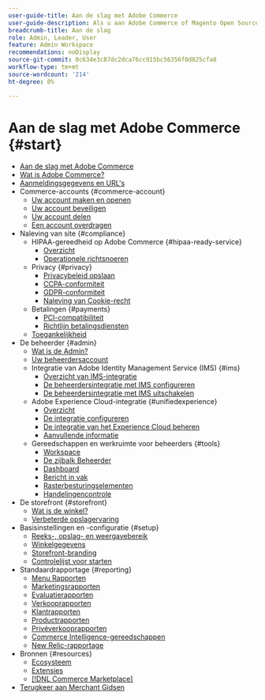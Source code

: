 ```yaml
---
user-guide-title: Aan de slag met Adobe Commerce
user-guide-description: Als u aan Adobe Commerce of Magento Open Source nieuw bent, ontdek middelen van het  [!DNL Commerce]  ecosysteem, volg de klantenreis om uw opslag te onderzoeken, en over zeer belangrijke eigenschappen te leren.
breadcrumb-title: Aan de slag
role: Admin, Leader, User
feature: Admin Workspace
recommendations: noDisplay
source-git-commit: 0c634e3c87dc2dca76cc915bc56356f0d825cfa8
workflow-type: tm+mt
source-wordcount: '214'
ht-degree: 0%

---
```



# Aan de slag met Adobe Commerce {#start}

+ [Aan de slag met Adobe Commerce](guide-overview.md)
+ [Wat is Adobe Commerce?](about.md)
+ [Aanmeldingsgegevens en URL&#39;s](login-urls.md)
+ Commerce-accounts {#commerce-account}
   + [Uw account maken en openen](commerce-account-create.md)
   + [Uw account beveiligen](commerce-account-secure.md)
   + [Uw account delen](commerce-account-share.md)
   + [Een account overdragen](commerce-account-transfer.md)
+ Naleving van site {#compliance}
   + HIPAA-gereedheid op Adobe Commerce {#hipaa-ready-service}
      + [Overzicht](hipaa/overview.md)
      + [Operationele richtsnoeren](hipaa/operations.md)
   + Privacy {#privacy}
      + [Privacybeleid opslaan](privacy-policy.md)
      + [CCPA-conformiteit](compliance-ccpa.md)
      + [GDPR-conformiteit](compliance-gdpr.md)
      + [Naleving van Cookie-recht](compliance-cookie-law.md)
   + Betalingen {#payments}
      + [PCI-compatibiliteit](compliance-pci.md)
      + [Richtlijn betalingsdiensten](compliance-payment-services-directive.md)
   + [Toegankelijkheid](navigation-accessibility.md)
+ De beheerder {#admin}
   + [Wat is de Admin?](admin.md)
   + [Uw beheerdersaccount](admin-signin.md)
   + Integratie van Adobe Identity Management Service (IMS) {#ims}
      + [Overzicht van IMS-integratie](adobe-ims-integration-overview.md)
      + [De beheerdersintegratie met IMS configureren](adobe-ims-config.md)
      + [De beheerdersintegratie met IMS uitschakelen](adobe-ims-disable.md)
   + Adobe Experience Cloud-integratie {#unifiedexperience}
      + [Overzicht](admin-unified-experience-integration-overview.md)
      + [De integratie configureren](admin-unified-experience-integration-configure.md)
      + [De integratie van het Experience Cloud beheren](admin-unified-experience-integration-manage.md)
      + [Aanvullende informatie](admin-unified-experience-release-notes.md)
   + Gereedschappen en werkruimte voor beheerders {#tools}
      + [Workspace](admin-workspace.md)
      + [De zijbalk Beheerder](admin-menu.md)
      + [Dashboard](admin-dashboard.md)
      + [Bericht in vak](admin-message-inbox.md)
      + [Rasterbesturingselementen](admin-grid-controls.md)
      + [Handelingencontrole](admin-actions-control.md)
+ De storefront {#storefront}
   + [Wat is de winkel?](storefront.md)
   + [Verbeterde opslagervaring](enhanced-experiences.md)
+ Basisinstellingen en -configuratie {#setup}
   + [Reeks-, opslag- en weergavebereik](websites-stores-views.md)
   + [Winkelgegevens](store-details.md)
   + [Storefront-branding](storefront-branding.md)
   + [Controlelijst voor starten](prelaunch-checklist.md)
+ Standaardrapportage {#reporting}
   + [Menu Rapporten](reports-menu.md)
   + [Marketingsrapporten](marketing-reports.md)
   + [Evaluatierapporten](review-reports.md)
   + [Verkooprapporten](sales-reports.md)
   + [Klantrapporten](customer-reports.md)
   + [Productrapporten](product-reports.md)
   + [Privéverkooprapporten](private-sales-reports.md)
   + [Commerce Intelligence-gereedschappen](business-intelligence.md)
   + [New Relic-rapportage](new-relic-reporting.md)
+ Bronnen {#resources}
   + [Ecosysteem](resources.md)
   + [Extensies](extensions.md)
   + [[!DNL Commerce Marketplace]](commerce-marketplace.md)
+ [ Terugkeer aan Merchant Gidsen ](https://experienceleague.adobe.com/en/docs/commerce-admin/user-guides/home)


